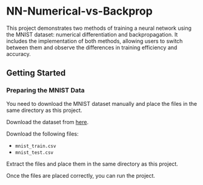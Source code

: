 # NN-Numerical-vs-Backprop

This project demonstrates two methods of training a neural network using the MNIST dataset: numerical differentiation and backpropagation. It includes the implementation of both methods, allowing users to switch between them and observe the differences in training efficiency and accuracy.

## Getting Started

### Preparing the MNIST Data

You need to download the MNIST dataset manually and place the files in the same directory as this project. 

Download the dataset from [here]([http://yann.lecun.com/exdb/mnist/](https://www.kaggle.com/datasets/oddrationale/mnist-in-csv?select=mnist_train.csv)).

Download the following files:
- `mnist_train.csv`
- `mnist_test.csv`

Extract the files and place them in the same directory as this project.

Once the files are placed correctly, you can run the project.
